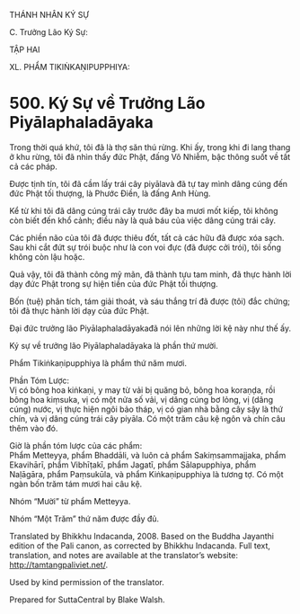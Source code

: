 THÁNH NHÂN KÝ SỰ

C. Trưởng Lão Ký Sự:

TẬP HAI

XL. PHẨM TIKIṄKAṆIPUPPHIYA:

# 500\. Ký Sự về Trưởng Lão Piyālaphaladāyaka

Trong thời quá khứ, tôi đã là thợ săn thú rừng. Khi ấy, trong khi đi lang thang ở khu rừng, tôi đã nhìn thấy đức Phật, đấng Vô Nhiễm, bậc thông suốt về tất cả các pháp.

Được tịnh tín, tôi đã cầm lấy trái cây piyālavà đã tự tay mình dâng cúng đến đức Phật tối thượng, là Phước Điền, là đấng Anh Hùng.

Kể từ khi tôi đã dâng cúng trái cây trước đây ba mươi mốt kiếp, tôi không còn biết đến khổ cảnh; điều này là quả báu của việc dâng cúng trái cây.

Các phiền não của tôi đã được thiêu đốt, tất cả các hữu đã được xóa sạch. Sau khi cắt đứt sự trói buộc như là con voi đực (đã được cởi trói), tôi sống không còn lậu hoặc.

Quả vậy, tôi đã thành công mỹ mãn, đã thành tựu tam minh, đã thực hành lời dạy đức Phật trong sự hiện tiền của đức Phật tối thượng.

Bốn (tuệ) phân tích, tám giải thoát, và sáu thắng trí đã được (tôi) đắc chứng; tôi đã thực hành lời dạy của đức Phật.

Đại đức trưởng lão Piyālaphaladāyakađã nói lên những lời kệ này như thế ấy.

Ký sự về trưởng lão Piyālaphaladāyaka là phần thứ mười.

Phẩm Tikiṅkaṇipupphiya là phẩm thứ năm mươi.

Phần Tóm Lược:  
Vị có bông hoa kiṅkaṇi, y may từ vải bị quăng bỏ, bông hoa koraṇḍa, rồi bông hoa kiṃsuka, vị có một nửa số vải, vị dâng cúng bơ lỏng, vị (dâng cúng) nước, vị thực hiện ngôi bảo tháp, vị có gian nhà bằng cây sậy là thứ chín, và vị dâng cúng trái cây piyāla. Có một trăm câu kệ ngôn và chín câu thêm vào đó.

Giờ là phần tóm lược của các phẩm:  
Phẩm Metteyya, phẩm Bhaddāli, và luôn cả phẩm Sakiṃsammajjaka, phẩm Ekavihārī, phẩm Vibhīṭakī, phẩm Jagatī, phẩm Sālapupphiya, phẩm Naḷāgāra, phẩm Paṃsukūla, và phẩm Kiṅkaṇipupphiya là tương tợ. Có một ngàn bốn trăm tám mươi hai câu kệ.

Nhóm “Mười” từ phẩm Metteyya.

Nhóm “Một Trăm” thứ năm được đầy đủ.

Translated by Bhikkhu Indacanda, 2008. Based on the Buddha Jayanthi edition of the Pali canon, as corrected by Bhikkhu Indacanda. Full text, translation, and notes are available at the translator’s website: http://tamtangpaliviet.net/.

Used by kind permission of the translator.

Prepared for SuttaCentral by Blake Walsh.